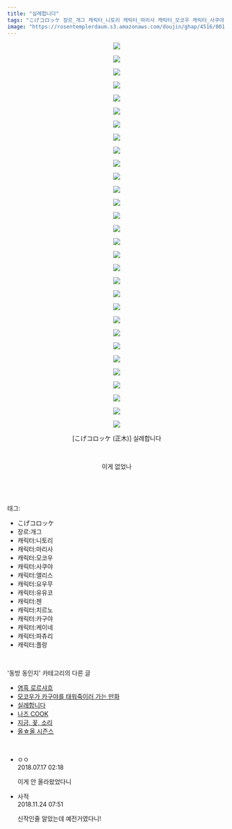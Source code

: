 ```yaml
---
title: "실례합니다"
tags: "こげコロッケ 장르_개그 캐릭터_니토리 캐릭터_마리사 캐릭터_모코우 캐릭터_사쿠야 캐릭터_앨리스 캐릭터_요우무 캐릭터_유유코 캐릭터_첸 캐릭터_치르노 캐릭터_카구야 캐릭터_케이네 캐릭터_파츄리 캐릭터_플랑드르 正木 동방_동인지"
image: "https://rosentemplerdaum.s3.amazonaws.com/doujin/ghap/4516/001.jpg"
---
```

<div class="article">
<p style="text-align: center; clear: none; float: none;"><img src="{{ site.imgserver10 }}/ghap/4516/001.jpg"/></p>
<p style="text-align: center; clear: none; float: none;"><img src="{{ site.imgserver10 }}/ghap/4516/002.jpg"/></p>
<p style="text-align: center; clear: none; float: none;"><img src="{{ site.imgserver10 }}/ghap/4516/003.jpg"/></p>
<p style="text-align: center; clear: none; float: none;"><img src="{{ site.imgserver10 }}/ghap/4516/004.jpg"/></p>
<p style="text-align: center; clear: none; float: none;"><img src="{{ site.imgserver10 }}/ghap/4516/005.jpg"/></p>
<p style="text-align: center; clear: none; float: none;"><img src="{{ site.imgserver10 }}/ghap/4516/006.jpg"/></p>
<p style="text-align: center; clear: none; float: none;"><img src="{{ site.imgserver10 }}/ghap/4516/007.jpg"/></p>
<p style="text-align: center; clear: none; float: none;"><img src="{{ site.imgserver10 }}/ghap/4516/008.jpg"/></p>
<p style="text-align: center; clear: none; float: none;"><img src="{{ site.imgserver10 }}/ghap/4516/009.jpg"/></p>
<p style="text-align: center; clear: none; float: none;"><img src="{{ site.imgserver10 }}/ghap/4516/010.jpg"/></p>
<p style="text-align: center; clear: none; float: none;"><img src="{{ site.imgserver10 }}/ghap/4516/011.jpg"/></p>
<p style="text-align: center; clear: none; float: none;"><img src="{{ site.imgserver10 }}/ghap/4516/012.jpg"/></p>
<p style="text-align: center; clear: none; float: none;"><img src="{{ site.imgserver10 }}/ghap/4516/013.jpg"/></p>
<p style="text-align: center; clear: none; float: none;"><img src="{{ site.imgserver10 }}/ghap/4516/014.jpg"/></p>
<p style="text-align: center; clear: none; float: none;"><img src="{{ site.imgserver10 }}/ghap/4516/015.jpg"/></p>
<p style="text-align: center; clear: none; float: none;"><img src="{{ site.imgserver10 }}/ghap/4516/016.jpg"/></p>
<p style="text-align: center; clear: none; float: none;"><img src="{{ site.imgserver10 }}/ghap/4516/017.jpg"/></p>
<p style="text-align: center; clear: none; float: none;"><img src="{{ site.imgserver10 }}/ghap/4516/018.jpg"/></p>
<p style="text-align: center; clear: none; float: none;"><img src="{{ site.imgserver10 }}/ghap/4516/019.jpg"/></p>
<p style="text-align: center; clear: none; float: none;"><img src="{{ site.imgserver10 }}/ghap/4516/020.jpg"/></p>
<p style="text-align: center; clear: none; float: none;"><img src="{{ site.imgserver10 }}/ghap/4516/021.jpg"/></p>
<p style="text-align: center; clear: none; float: none;"><img src="{{ site.imgserver10 }}/ghap/4516/022.jpg"/></p>
<p style="text-align: center; clear: none; float: none;"><img src="{{ site.imgserver10 }}/ghap/4516/023.jpg"/></p>
<p style="text-align: center; clear: none; float: none;"><img src="{{ site.imgserver10 }}/ghap/4516/024.jpg"/></p>
<p style="text-align: center; clear: none; float: none;"><img src="{{ site.imgserver10 }}/ghap/4516/025.jpg"/></p>
<p style="text-align: center; clear: none; float: none;"><img src="{{ site.imgserver10 }}/ghap/4516/026.jpg"/></p>
<p style="text-align: center; clear: none; float: none;"><img src="{{ site.imgserver10 }}/ghap/4516/027.jpg"/></p>
<p style="text-align: center; clear: none; float: none;"><img src="{{ site.imgserver10 }}/ghap/4516/028.jpg"/></p>
<p style="text-align: center; clear: none; float: none;"><img src="{{ site.imgserver10 }}/ghap/4516/029.jpg"/></p>
<p style="text-align: center; clear: none; float: none;"><img src="{{ site.imgserver10 }}/ghap/4516/030.jpg"/></p>
<p style="text-align: center; clear: none; float: none;">[こげコロッケ (正木)] 실례합니다</p>
<p style="text-align: center; clear: none; float: none;"><br/></p>
<p style="text-align: center; clear: none; float: none;">이게 없었나</p>
<p><br/></p>
</div><br/>
<div class="tagTrail">
<p>태그: </p>
<ul>
<li>こげコロッケ</li>
<li>장르:개그</li>
<li>캐릭터:니토리</li>
<li>캐릭터:마리사</li>
<li>캐릭터:모코우</li>
<li>캐릭터:사쿠야</li>
<li>캐릭터:앨리스</li>
<li>캐릭터:요우무</li>
<li>캐릭터:유유코</li>
<li>캐릭터:첸</li>
<li>캐릭터:치르노</li>
<li>캐릭터:카구야</li>
<li>캐릭터:케이네</li>
<li>캐릭터:파츄리</li>
<li>캐릭터:플랑</li>
</ul>
</div><br/>
<div class="another">
<p>'동방 동인지' 카테고리의 다른 글</p>
<ul>
<li><a href="/ghap_4519">염흑 로르샤흐</a></li>
<li><a href="/ghap_4518">모코우가 카구야를 태워죽이러 가는 만화</a></li>
<li><a href="/ghap_4516">실례합니다</a></li>
<li><a href="/ghap_4514">나즈 COOK</a></li>
<li><a href="/ghap_4513">지금, 꽃, 소리</a></li>
<li><a href="/ghap_4512">올☆올 시즌스</a></li>
</ul>
</div><br/>
<div class="cb_module cb_fluid">
<div class="cb_wrt cb_profile">
<div class="comment">
<ul>
<li class="cb_thumb_off" id="comment15288274">
<div class="cb_comment_area">
<div class="cb_info_area">
<div class="cb_section">
<span class="cb_nick_name">ㅇㅇ</span>
</div>
<div class="cb_section">
<span class="cb_date">2018.07.17 02:18 </span>
</div>
</div>
<div class="cb_dsc_comment">
<p class="cb_dsc">
											이게 안 올라왔었다니
										</p>
</div>
</div></li>
<li class="cb_thumb_off" id="comment15377723">
<div class="cb_comment_area">
<div class="cb_info_area">
<div class="cb_section">
<span class="cb_nick_name">사적</span>
</div>
<div class="cb_section">
<span class="cb_date">2018.11.24 07:51 </span>
</div>
</div>
<div class="cb_dsc_comment">
<p class="cb_dsc">
											신작인줄 알았는데 예전거였다니!
										</p>
</div>
</div></li>
</ul>
</div>
</div><!-- commentList close -->
</div><br/>
